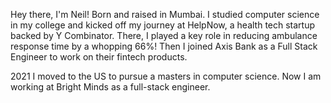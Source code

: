 Hey there, I'm Neil! Born and raised in Mumbai. I studied computer science in my college and kicked off my journey at HelpNow, a health tech startup backed by Y Combinator. There, I played a key role in reducing ambulance response time by a whopping 66%! Then I joined Axis Bank as a Full Stack Engineer to work on their fintech products.

2021 I moved to the US to pursue a masters in computer science. Now I am working at Bright Minds as a full-stack engineer.
